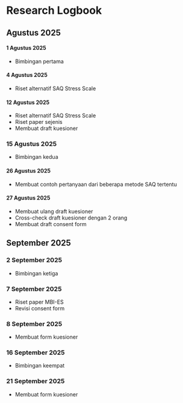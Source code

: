# Research Logbook

## Agustus 2025

#### 1 Agustus 2025
- Bimbingan pertama

#### 4 Agustus 2025
- Riset alternatif SAQ Stress Scale

#### 12 Agustus 2025
- Riset alternatif SAQ Stress Scale
- Riset paper sejenis
- Membuat draft kuesioner

### 15 Agustus 2025
- Bimbingan kedua

#### 26 Agustus 2025
- Membuat contoh pertanyaan dari beberapa metode SAQ tertentu

#### 27 Agustus 2025
- Membuat ulang draft kuesioner
- Cross-check draft kuesioner dengan 2 orang
- Membuat draft consent form

## September 2025

### 2 September 2025
- Bimbingan ketiga

### 7 September 2025
- Riset paper MBI-ES
- Revisi consent form

### 8 September 2025
- Membuat form kuesioner

### 16 September 2025
- Bimbingan keempat

### 21 September 2025
- Membuat form kuesioner